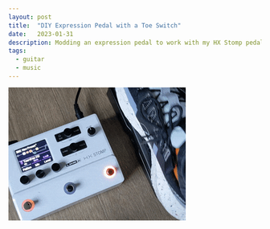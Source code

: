 ```yaml
---
layout: post
title:  "DIY Expression Pedal with a Toe Switch"
date:   2023-01-31
description: Modding an expression pedal to work with my HX Stomp pedal.
tags:
  - guitar
  - music
---
```


![wah expression pedal animation](/images/wah.gif)
